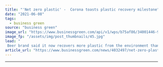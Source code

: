 ```yaml
---
title: "'Net zero plastic' -  Corona toasts plastic recovery milestone"
date: "2021-06-08"
tags: 
  - business green
source: "business green"
image_url: "https://www.businessgreen.com/api/v1/wps/b75af86/34001446-9c7f-4c6a-8cbc-f1f24104228d/8/Beach-185x114.jpg"
image_fp: "/assets/img/post_thumbnails/45.jpg"
lead: "
 Beer brand said it now recovers more plastic from the environment than it produces, as Waitrose announces expansion of its refillable food range ..."
article_url: "https://www.businessgreen.com/news/4032497/net-zero-plastic-corona-toasts-plastic-recovery-milestone"
---
```


---
